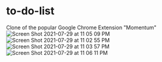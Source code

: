 # to-do-list
Clone of the popular Google Chrome Extension "Momentum"
![Screen Shot 2021-07-29 at 11 05 09 PM](https://user-images.githubusercontent.com/88123491/127593751-3814eb66-3ab3-46c8-bef3-194a999db418.png)
![Screen Shot 2021-07-29 at 11 02 55 PM](https://user-images.githubusercontent.com/88123491/127593755-a9f6feb1-f8aa-4e78-b893-f1d2f56b7ba2.png)
![Screen Shot 2021-07-29 at 11 03 57 PM](https://user-images.githubusercontent.com/88123491/127593760-5fdc0f0f-b190-4569-be3b-2ab9ca36ec90.png)
![Screen Shot 2021-07-29 at 11 06 11 PM](https://user-images.githubusercontent.com/88123491/127593765-96d6c581-6758-4408-abba-ca01ee77a3f9.png)
